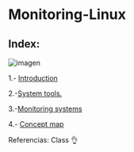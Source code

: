 # Monitoring-Linux

## Index:


![imagen](img/penguin.avif) 


1.- [Introduction](introduccion.md)

2.-[System tools.](doc.md)

3.-[Monitoring systems](sistemas.md)

4.- [Concept map](url)

Referencias:
Class 👌
